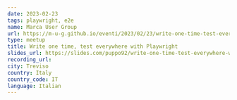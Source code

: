 ```yaml
---
date: 2023-02-23
tags: playwright, e2e
name: Marca User Group
url: https://m-u-g.github.io/eventi/2023/02/23/write-one-time-test-everywhere-with-playwright.html
type: meetup
title: Write one time, test everywhere with Playwright
slides_url: https://slides.com/puppo92/write-one-time-test-everywhere-with-playwright/fullscreen
recording_url:
city: Treviso
country: Italy
country_code: IT
language: Italian
---
```

